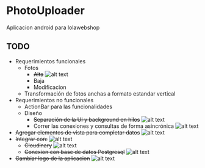PhotoUploader
=============

Aplicacion android para lolawebshop


TODO
---
* Requerimientos funcionales
  * Fotos
    * ~~Alta~~ ![alt text][DONE]
    * Baja
    * Modificacion
  * Transformación de fotos anchas a formato estandar vertical
* Requerimientos no funcionales
  * ActionBar para las funcionalidades
  * Diseño
    * ~~Separación de la UI y background en hilos~~ ![alt text][DONE]
    * Correr las conexiones y consultas de forma asincrónica ![alt text][IN PROGRESS]
* ~~Agregar elementos de vista para completar datos~~ ![alt text][DONE]
* ~~Integrar con:~~ ![alt text][DONE]
  * ~~Cloudinary~~ ![alt text][DONE]
  * ~~Conexion con base de datos Postgresql~~ ![alt text][DONE]
* ~~Cambiar logo de la aplicacion~~ ![alt text][DONE]

[IN PROGRESS]: http://henri.eisenbeis.free.fr/plus/WorkInProgress.png "In Progress"
[DONE]: http://www.amandasmithphotography.com/img/icon_done.gif "Done"

